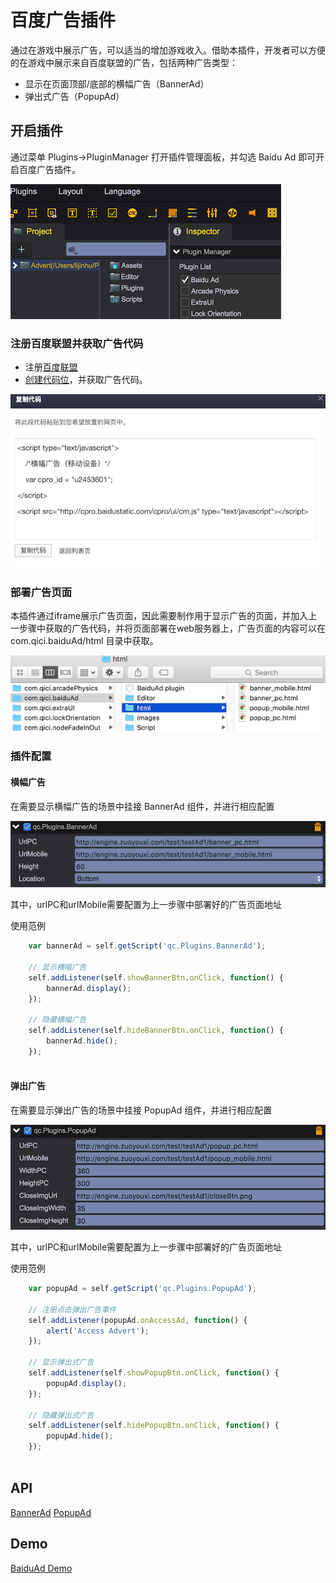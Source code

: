 # 百度广告插件

通过在游戏中展示广告，可以适当的增加游戏收入。借助本插件，开发者可以方便的在游戏中展示来自百度联盟的广告，包括两种广告类型：
* 显示在页面顶部/底部的横幅广告（BannerAd）
* 弹出式广告（PopupAd）

## 开启插件
通过菜单 Plugins->PluginManager 打开插件管理面板，并勾选 Baidu Ad 即可开启百度广告插件。
  
![](images/import_baidu_ad.png) 

### 注册百度联盟并获取广告代码
* 注册[百度联盟](http://union.baidu.com)
* [创建代码位](http://yingxiao.baidu.com/support/union/detail_5291.html?castk=159dcda70d2d1ed1dd824)，并获取广告代码。

![](images/ad_code.png)

### 部署广告页面
本插件通过iframe展示广告页面，因此需要制作用于显示广告的页面，并加入上一步骤中获取的广告代码，并将页面部署在web服务器上，广告页面的内容可以在 com.qici.baiduAd/html 目录中获取。

![](images/ad_htmls.png)

### 插件配置

#### 横幅广告
在需要显示横幅广告的场景中挂接 BannerAd 组件，并进行相应配置

![](images/component_banner_ad.png)

其中，urlPC和urlMobile需要配置为上一步骤中部署好的广告页面地址

使用范例
````javascript
	var bannerAd = self.getScript('qc.Plugins.BannerAd');

	// 显示横幅广告
    self.addListener(self.showBannerBtn.onClick, function() {
        bannerAd.display();
    });

    // 隐藏横幅广告
    self.addListener(self.hideBannerBtn.onClick, function() {
        bannerAd.hide();
    });
	
````

#### 弹出广告
在需要显示弹出广告的场景中挂接 PopupAd 组件，并进行相应配置

![](images/component_popup_ad.png)

其中，urlPC和urlMobile需要配置为上一步骤中部署好的广告页面地址

使用范例
````javascript
	var popupAd = self.getScript('qc.Plugins.PopupAd');

	// 注册点击弹出广告事件
    self.addListener(popupAd.onAccessAd, function() {
        alert('Access Advert');
    });

    // 显示弹出式广告
    self.addListener(self.showPopupBtn.onClick, function() {
        popupAd.display();
    });

    // 隐藏弹出式广告
    self.addListener(self.hidePopupBtn.onClick, function() {
        popupAd.hide();
    });
	
````

## API
[BannerAd](http://docs.zuoyouxi.com/api/officialplugins/baiduAd/BannerAd.html)
[PopupAd](http://docs.zuoyouxi.com/api/officialplugins/baiduAd/PopupAd.html)

## Demo
[BaiduAd Demo](http://engine.zuoyouxi.com/demo/Plugin/Advert/index.html)